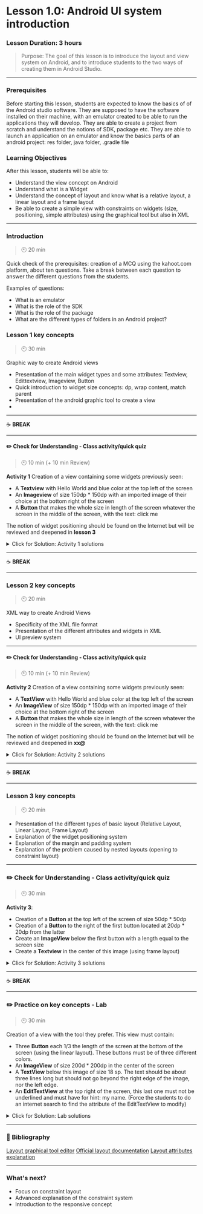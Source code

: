 # Lesson 1.0: Android UI system introduction

### Lesson Duration: 3 hours

> Purpose: The goal of this lesson is to introduce the layout and view system on Android, and to introduce students to the two ways of creating them in Android Studio.

---

### Prerequisites

Before starting this lesson, students are expected to know the basics of of the Android studio software. They are supposed to have the software installed on their machine, with an emulator created to be able to run the applications they will develop. They are able to create a project from scratch and understand the notions of SDK, package etc. They are able to launch an application on an emulator and know the basics parts of an android project: res folder, java folder, .gradle file

### Learning Objectives

After this lesson, students will be able to:

- Understand the view concept on Android
- Understand what is a Widget
- Understand the concept of layout and know what is a relative layout, a linear layout and a frame layout
- Be able to create a simple view with constraints on widgets (size, positioning, simple attributes) using the graphical tool but also in XML

---

### Introduction
> :clock10: 20 min

Quick check of the prerequisites: creation of a MCQ using the kahoot.com platform, about ten questions. 
Take a break between each question to answer the different questions from the students.  

Examples of questions:
- What is an emulator
- What is the role of the SDK
- What is the role of the package
- What are the different types of folders in an Android project?


### Lesson 1 key concepts

> :clock10: 30 min

Graphic way to create Android views

- Presentation of the main widget types and some attributes: Textview, Edittextview, Imageview, Button
- Quick introduction to widget size concepts: dp, wrap content, match parent
- Presentation of the android graphic tool to create a view
- 
---

:coffee: **BREAK**

---

#### :pencil2: Check for Understanding - Class activity/quick quiz

> :clock10: 10 min (+ 10 min Review)

**Activity 1**
Creation of a view containing some widgets previously seen:
- A **Textview** with Hello World and blue color at the top left of the screen
- An **Imageview** of size 150dp * 150dp with an imported image of their choice at the bottom right of the screen
- A **Button** that makes the whole size in length of the screen whatever the screen in the middle of the screen, with the text: click me

The notion of widget positioning should be found on the Internet but will be reviewed and deepened in **lesson 3**

</details>

<details>
  <summary> Click for Solution: Activity 1 solutions </summary>

- Link to [activity 1 solution](https://gist.github.com/ironhack-edu/253270833e1716fca5d7273469ea757d).

</details>

---

:coffee: **BREAK**

---

### Lesson 2 key concepts

> :clock10: 20 min

XML way to create Android Views

- Specificity of the XML file format 
- Presentation of the different attributes and widgets in XML
- UI preview system

---

#### :pencil2: Check for Understanding - Class activity/quick quiz

> :clock10: 10 min (+ 10 min Review)

**Activity 2**
Creation of a view containing some widgets previously seen:
- A **TextView** with Hello World and blue color at the top left of the screen
- An **ImageView** of size 150dp * 150dp with an imported image of their choice at the bottom right of the screen
- A **Button** that makes the whole size in length of the screen whatever the screen in the middle of the screen, with the text: click me

The notion of widget positioning should be found on the Internet but will be reviewed and deepened in **xx@**
<details>
  <summary> Click for Solution: Activity 2 solutions </summary>

- Link to [activity 2 solutions](https://gist.github.com/ironhack-edu/2946a99a19aa1f86c066e7dd1ffec7fc).

</details>

---

:coffee: **BREAK**

---

### Lesson 3 key concepts

> :clock10: 20 min

- Presentation of the different types of basic layout (Relative Layout, Linear Layout, Frame Layout)
- Explanation of the widget positioning system
- Explanation of the margin and padding system
- Explanation of the problem caused by nested layouts (opening to constraint layout)

---

### :pencil2: Check for Understanding - Class activity/quick quiz

> :clock10: 30 min

 **Activity 3**:

- Creation of a **Button** at the top left of the screen of size 50dp * 50dp
- Creation of a **Button** to the right of the first button located at 20dp * 20dp from the latter
- Create an **ImageView** below the first button with a length equal to the screen size
- Create a **Textview** in the center of this image (using frame layout)

<details>
  <summary>Click for Solution: Activity 3 solutions</summary>

- Link to [activity 3 solution](https://github.com/florianpzd/Ironhack-edu-android/blob/master/android-ui-case-study/1.0_android_ui_introduction/exercise3/view.xml).

</details>

---



:coffee: **BREAK**

---

### :pencil2: Practice on key concepts - Lab

> :clock10: 30 min

Creation of a view with the tool they prefer.
This view must contain:

- Three **Button** each 1/3 the length of the screen at the bottom of the screen (using the linear layout). These buttons must be of three different colors.
- An **ImageView** of size 200d * 200dp in the center of the screen
- A **TextView** below this image of size 18 sp. The text should be about three lines long but should not go beyond the right edge of the image, nor the left edge.
- An **EditTextView** at the top right of the screen, this last one must not be underlined and must have for hint: my name. (Force the students to do an internet search to find the attribute of the EditTextView to modify)

<details>
  <summary> Click for Solution: Lab solutions </summary>

- Link to the [lab solution](https://gist.github.com/ironhack-edu/c3e7fba417de11bcf152ba6329acbbb4).

</details>

---
### :book: Bibliography
[Layout graphical tool editor](https://developer.android.com/studio/write/layout-editor)
[Official layout documentation](https://developer.android.com/guide/topics/ui/declaring-layout)
[Layout attributes explanation](https://medium.com/androiddevelopers/layouts-attributes-and-you-9e5a4b4fe32c)

---
### What's next?
- Focus on constraint layout
- Advanced explanation of the constraint system
- Introduction to the responsive concept
